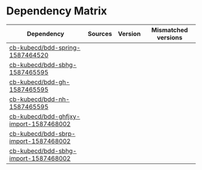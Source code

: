 # Dependency Matrix

Dependency | Sources | Version | Mismatched versions
---------- | ------- | ------- | -------------------
[cb-kubecd/bdd-spring-1587464520](https://github.com/cb-kubecd/bdd-spring-1587464520.git) |  | []() | 
[cb-kubecd/bdd-sbhg-1587465595](https://github.com/cb-kubecd/bdd-sbhg-1587465595.git) |  | []() | 
[cb-kubecd/bdd-gh-1587465595](https://github.com/cb-kubecd/bdd-gh-1587465595.git) |  | []() | 
[cb-kubecd/bdd-nh-1587465595](https://github.com/cb-kubecd/bdd-nh-1587465595.git) |  | []() | 
[cb-kubecd/bdd-ghfjxy-import-1587468002](https://github.com/cb-kubecd/bdd-ghfjxy-import-1587468002.git) |  | []() | 
[cb-kubecd/bdd-sbrp-import-1587468002](https://github.com/cb-kubecd/bdd-sbrp-import-1587468002.git) |  | []() | 
[cb-kubecd/bdd-sbhg-import-1587468002](https://github.com/cb-kubecd/bdd-sbhg-import-1587468002.git) |  | []() | 
